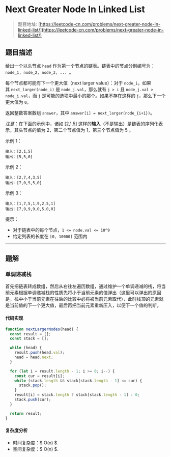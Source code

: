 # Next Greater Node In Linked List

> 题目地址: [https://leetcode-cn.com/problems/next-greater-node-in-linked-list/](https://leetcode-cn.com/problems/next-greater-node-in-linked-list/)

## 题目描述

给出一个以头节点 `head` 作为第一个节点的链表。链表中的节点分别编号为：`node_1, node_2, node_3, ... `。

每个节点都可能有下一个更大值（next larger value）：对于 `node_i`，如果其 `next_larger(node_i)` 是 `node_j.val`，那么就有 `j > i` 且 `node_j.val > node_i.val`，而 `j` 是可能的选项中最小的那个。如果不存在这样的 `j`，那么下一个更大值为 `0`。

返回整数答案数组 `answer`，其中 `answer[i] = next_larger(node_{i+1})`。

*注意*：在下面的示例中，诸如 [2,1,5] 这样的**输入**（不是输出）是链表的序列化表示，其头节点的值为 2，第二个节点值为 1，第三个节点值为 5 。
 

示例 1：

```
输入：[2,1,5]
输出：[5,5,0]
```

示例 2：

```
输入：[2,7,4,3,5]
输出：[7,0,5,5,0]
```

示例 3：

```
输入：[1,7,5,1,9,2,5,1]
输出：[7,9,9,9,0,5,0,0]
```

提示：

* 对于链表中的每个节点，`1 <= node.val <= 10^9`
* 给定列表的长度在 `[0, 10000]` 范围内

------

## 题解

### 单调递减栈

首先把链表转成数组，然后从右往左遍历数组，通过维护一个单调递减的栈，将当前元素根据单调递减栈的性质先将小于当前元素的值弹出（这里可以弹出的原因是，栈中小于当前元素在往后的比较中必将被当前元素取代），此时栈顶的元素就是当前值的下一个更大值，最后再把当前元素重新压入，以便下一个值的判断。

#### 代码实现

```js
function nextLargerNodes(head) {
  const result = [];
  const stack = [];

  while (head) {
    result.push(head.val);
    head = head.next;
  }

  for (let i = result.length - 1; i >= 0; i--) {
    const cur = result[i];
    while (stack.length && stack[stack.length - 1] <= cur) {
      stack.pop();
    }
    result[i] = stack.length ? stack[stack.length - 1] : 0;
    stack.push(cur);
  }

  return result;
}
```

#### 复杂度分析

* 时间复杂度：$ O(n) $.
* 空间复杂度：$ O(n) $.
